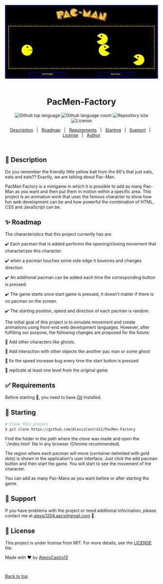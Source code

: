 <div align="center" id="top"> 
  <img src="./images/PacMen-Factory.png" alt="PacMen-Factory" />
  &#xa0;
</div>

<h1 align="center">PacMen-Factory</h1>

<p align="center">
  <img alt="Github top language" src="https://img.shields.io/github/languages/top/AlexisCastro12/PacMen-Factory?color=56BEB8">

  <img alt="Github language count" src="https://img.shields.io/github/languages/count/AlexisCastro12/PacMen-Factory?color=56BEB8">

  <img alt="Repository size" src="https://img.shields.io/github/repo-size/AlexisCastro12/PacMen-Factory?color=56BEB8">

  <img alt="License" src="https://img.shields.io/github/license/AlexisCastro12/PacMen-Factory?color=56BEB8">
</p>

<p align="center">
  <a href="#dart-description">Description</a> &#xa0; | &#xa0; 
  <a href="#sparkles-roadmap">Roadmap</a> &#xa0; | &#xa0;
  <a href="#white_check_mark-requirements">Requirements</a> &#xa0; | &#xa0;
  <a href="#checkered_flag-starting">Starting</a> &#xa0; | &#xa0;
  <a href="#wrench-support">Support</a> &#xa0; | &#xa0;
  <a href="#memo-license">License</a> &#xa0; | &#xa0;
  <a href="https://github.com/AlexisCastro12" target="_blank">Author</a>
</p>

<br>

## :dart: Description

Do you remember the friendly little yellow ball from the 80's that just eats, eats and eats?? Exactly, we are talking about Pac-Man.

PacMen Factory is a minigame in which it is possible to add as many Pac-Man as you want and then put them in motion within a specific area. This project is an animation work that uses the famous character to show how fun web development can be and how powerful the combination of HTML, CSS and JavaScript can be.

## :sparkles: Roadmap

The characteristics that this project currently has are:

:heavy_check_mark: Each pacman that is added performs the opening/closing movement that characterizes this character.

:heavy_check_mark: when a pacman touches some side edge it bounces and changes direction

:heavy_check_mark: An additional pacman can be added each time the corresponding button is pressed.

:heavy_check_mark: The game starts once start game is pressed, it doesn't matter if there is no pacman on the screen.

:heavy_check_mark: The starting position, speed and direction of each pacman is random.

The initial goal of this project is to simulate movement and create animations using front-end web development languages.
However, after fulfilling our purpose, the following changes are proposed for the future:

:pushpin: Add other characters like ghosts.

:pushpin: Add interaction with other objects like another pac man or some ghost

:pushpin: fix the speed increase bug every time the start button is pressed

:pushpin: replicate at least one level from the original game

## :white_check_mark: Requirements

Before starting :checkered_flag:, you need to have [Git](https://git-scm.com) installed.

## :checkered_flag: Starting

```bash
# Clone this project
$ git clone https://github.com/AlexisCastro12/PacMen-Factory

```

Find the folder in the path where the clone was made and open the './index.html' file in any browser (Chrome recommended).

The region where each pacman will move (container delimited with gold dots) is shown in the application's user interface. Just click the add pacman button and then start the game. You will start to see the movement of the character.

You can add as many Pac-Mans as you want before or after starting the game.

## :wrench: Support

If you have problems with the project or need additional information, please contact me at <alexis1204.aacs@gmail.com> :e-mail:.

## :memo: License

This project is under license from MIT. For more details, see the [LICENSE](LICENSE) file.

Made with :heart: by <a href="https://github.com/AlexisCastro12" target="_blank">AlexisCastro12</a>

&#xa0;

<a href="#top">Back to top</a>
